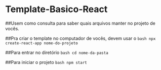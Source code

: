 # Template-Basico-React

##Usem como consulta para saber quais arquivos manter no projeto de vocês.

##Pra criar o template no computador de vocês, devem usar o 
    ``` bash
        npx create-react-app nome-do-projeto
    ```
    
##Para entrar no diretório
    ``` bash
        cd nome-da-pasta
    ```
    
##Para iniciar o projeto
    ``` bash
        npm start
    ```

